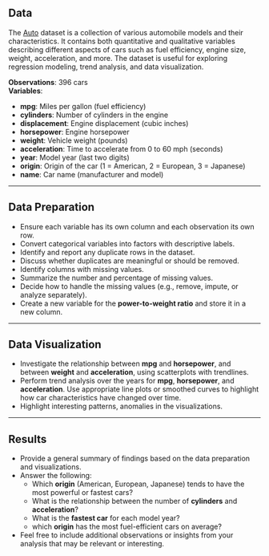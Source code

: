 ## Data

The
[Auto](https://github.com/Dr-Eberle-Zentrum/Data-projects-with-R-and-GitHub/blob/main/Projects/Hamed/Auto_data.csv)
dataset is a collection of various automobile models and their
characteristics. It contains both quantitative and qualitative variables
describing different aspects of cars such as fuel efficiency, engine
size, weight, acceleration, and more. The dataset is useful for
exploring regression modeling, trend analysis, and data visualization.

**Observations**: 396 cars  
**Variables**:

-   **mpg**: Miles per gallon (fuel efficiency)
-   **cylinders**: Number of cylinders in the engine
-   **displacement**: Engine displacement (cubic inches)
-   **horsepower**: Engine horsepower
-   **weight**: Vehicle weight (pounds)
-   **acceleration**: Time to accelerate from 0 to 60 mph (seconds)
-   **year**: Model year (last two digits)
-   **origin**: Origin of the car (1 = American, 2 = European, 3 =
    Japanese)
-   **name**: Car name (manufacturer and model)

------------------------------------------------------------------------

## Data Preparation

-   Ensure each variable has its own column and each observation its own
    row.
-   Convert categorical variables into factors with descriptive labels.
-   Identify and report any duplicate rows in the dataset.
-   Discuss whether duplicates are meaningful or should be removed.
-   Identify columns with missing values.
-   Summarize the number and percentage of missing values.
-   Decide how to handle the missing values (e.g., remove, impute, or
    analyze separately).
-   Create a new variable for the **power-to-weight ratio** and store it
    in a new column.

------------------------------------------------------------------------

## Data Visualization

-   Investigate the relationship between **mpg** and **horsepower**, and
    between **weight** and **acceleration**, using scatterplots with
    trendlines.
-   Perform trend analysis over the years for **mpg**, **horsepower**,
    and **acceleration**. Use appropriate line plots or smoothed curves
    to highlight how car characteristics have changed over time.
-   Highlight interesting patterns, anomalies in the visualizations.

------------------------------------------------------------------------

## Results

-   Provide a general summary of findings based on the data preparation
    and visualizations.
-   Answer the following:
    -   Which **origin** (American, European, Japanese) tends to have
        the most powerful or fastest cars?
    -   What is the relationship between the number of **cylinders** and
        **acceleration**?
    -   What is the **fastest car** for each model year?
    -   which **origin** has the most fuel-efficient cars on average?
-   Feel free to include additional observations or insights from your
    analysis that may be relevant or interesting.
